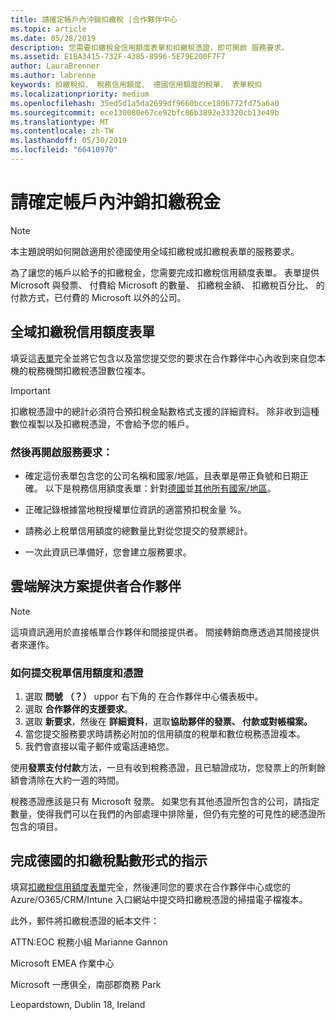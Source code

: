 ```yaml
---
title: 請確定帳戶內沖銷扣繳稅 |合作夥伴中心
ms.topic: article
ms.date: 05/28/2019
description: 您需要扣繳稅金信用額度表單和扣繳稅憑證，即可開啟 服務要求。
ms.assetid: E1BA3415-732F-4385-8996-5E79E200F7F7
author: LauraBrenner
ms.author: labrenne
keywords: 扣繳稅扣、 稅務信用額度、 德國信用額度的稅單、 表單稅扣
ms.localizationpriority: medium
ms.openlocfilehash: 35ed5d1a5da2699df9660bcce1806772fd75a6a0
ms.sourcegitcommit: ece130080e67ce92bfc86b3892e33320cb13e49b
ms.translationtype: MT
ms.contentlocale: zh-TW
ms.lasthandoff: 05/30/2019
ms.locfileid: "66410970"
---
```

# <a name="make-sure-you-are-credited-for-withholding-tax"></a>請確定帳戶內沖銷扣繳稅金

>[!Note]
>本主題說明如何開啟適用於德國使用全域扣繳稅或扣繳稅表單的服務要求。

為了讓您的帳戶以給予的扣繳稅金，您需要完成扣繳稅信用額度表單。 表單提供 Microsoft 與發票、 付費給 Microsoft 的數量、 扣繳稅金額、 扣繳稅百分比、 的付款方式，已付費的 Microsoft 以外的公司。  

## <a name="global-withholding-tax-credit-form"></a>全域扣繳稅信用額度表單

填妥這[表單](https://query.prod.cms.rt.microsoft.com/cms/api/am/binary/RE30311)完全並將它包含以及當您提交您的要求在合作夥伴中心內收到來自您本機的稅務機關扣繳稅憑證數位複本。
>[!IMPORTANT]
>扣繳稅憑證中的總計必須符合預扣稅金點數格式支援的詳細資料。 除非收到這種數位複製以及扣繳稅憑證，不會給予您的帳戶。

### <a name="before-opening-the-service-request"></a>然後再開啟服務要求：

- 確定這份表單包含您的公司名稱和國家/地區，且表單是帶正負號和日期正確。 以下是稅務信用額度表單：針對[德國](https://query.prod.cms.rt.microsoft.com/cms/api/am/binary/RE305Lo)並[其他所有國家/地區](https://query.prod.cms.rt.microsoft.com/cms/api/am/binary/RE30311)。

- 正確記錄根據當地稅授權單位資訊的適當預扣稅金量 %。

- 請務必上稅單信用額度的總數量比對從您提交的發票總計。 

- 一次此資訊已準備好，您會建立服務要求。

## <a name="cloud-solution-provider-partners"></a>雲端解決方案提供者合作夥伴

>[!Note]
>這項資訊適用於直接帳單合作夥伴和間接提供者。 間接轉銷商應透過其間接提供者來運作。

### <a name="how-to-submit-the-tax-credit-form-and-the-certificates"></a>如何提交稅單信用額度和憑證

1. 選取 **問號** **（？）** uppor 右下角的 在合作夥伴中心儀表板中。
2. 選取 **合作夥伴的支援要求**。
3. 選取 **新要求**，然後在 **詳細資料**，選取**協助夥伴的發票、 付款或對帳檔案。**
4. 當您提交服務要求時請務必附加的信用額度的稅單和數位稅務憑證複本。
5. 我們會直接以電子郵件或電話連絡您。

使用**發票支付付款**方法，一旦有收到稅務憑證，且已驗證成功，您發票上的所剩餘額會清除在大約一週的時間。 

稅務憑證應該是只有 Microsoft 發票。 如果您有其他憑證所包含的公司，請指定數量，使得我們可以在我們的內部處理中排除量，但仍有完整的可見性的總憑證所包含的項目。 

## <a name="instructions-for-completing-the-withholding-tax-credit-form-for-germany"></a>完成德國的扣繳稅點數形式的指示

填寫[扣繳稅信用額度表單](https://query.prod.cms.rt.microsoft.com/cms/api/am/binary/RE305Lo)完全，然後連同您的要求在合作夥伴中心或您的 Azure/O365/CRM/Intune 入口網站中提交時扣繳稅憑證的掃描電子檔複本。 

此外，郵件將扣繳稅憑證的紙本文件：

ATTN:EOC 稅務小組 Marianne Gannon

Microsoft EMEA 作業中心

Microsoft 一應俱全，南部郡商務 Park

Leopardstown, Dublin 18, Ireland
